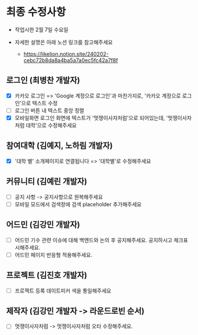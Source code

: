 # 최종 수정사항

-   작업시한 2월 7일 수요일

-   자세한 설명은 아래 노션 링크를 참고해주세요
    -   https://likelion.notion.site/240202-cebc72b8da8a4ba5a7a0ec5fc42a7f8f

## 로그인 (최병찬 개발자)

-   [x] 카카오 로그인 => 'Google 계정으로 로그인'과 마찬가지로, '카카오 계정으로 로그인'으로 텍스트 수정
-   [ ] 로그인 버튼 내 텍스트 중앙 정렬
-   [x] 모바일화면 로그인 화면에 텍스트가 '멋쟁이사자처럼'으로 되어있는데, '멋쟁이사자처럼 대학'으로 수정해주세요

## 참여대학 (김예지, 노하림 개발자)

-   [x] '대학 별' 소개페이지로 연결됩니다 => '대학별'로 수정해주세요

## 커뮤니티 (김예린 개발자)

-   [ ] 공지 사항 -> 공지사항으로 원복해주세요
-   [ ] 모바일 모드에서 검색창에 검색 placeholder 추가해주세요

## 어드민 (김강민 개발자)

-   [ ] 어드민 기수 관련 이슈에 대해 백엔드와 논의 후 공지해주세요. 공지하시고 체크표시해주세요.
-   [ ] 어드민 페이지 반응형 적용해주세요.

## 프로젝트 (김진호 개발자)

-   [ ] 프로젝트 등록 데이트피커 색을 통일해주세요

## 제작자 (김강민 개발자 -> 라운드로빈 순서)

-   [ ] 멋쟁이사자차럼 -> 멋쟁이사자처럼 오타 수정해주세요.
